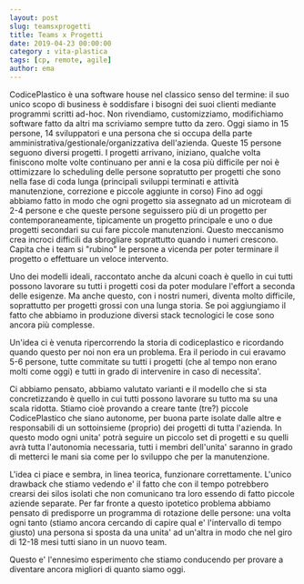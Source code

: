 ```yaml
---
layout: post
slug: teamsxprogetti
title: Teams x Progetti
date: 2019-04-23 00:00:00
category : vita-plastica
tags: [cp, remote, agile]
author: ema
---
```


CodicePlastico è una software house nel classico senso del termine: il suo unico scopo di business è soddisfare i bisogni dei suoi clienti mediante programmi scritti ad-hoc. Non rivendiamo, customizziamo, modifichiamo software fatto da altri ma scriviamo sempre tutto da zero.
Oggi siamo in 15 persone, 14 sviluppatori e una persona che si occupa della parte amministrativa/gestionale/organizzativa dell'azienda.
Queste 15 persone seguono diversi progetti.
I progetti arrivano, iniziano, qualche volta finiscono molte volte continuano per anni e la cosa più difficile per noi è ottimizzare lo scheduling delle persone sopratutto per progetti che sono nella fase di coda lunga (principali sviluppi terminati e attività manutenzione, correzione e piccole aggiunte in corso)
Fino ad oggi abbiamo fatto in modo che ogni progetto sia assegnato ad un microteam di 2-4 persone e che queste persone seguissero più di un progetto per contemporaneamente, tipicamente un progetto principale e uno o due progetti secondari su cui fare piccole manutenzioni.
Questo meccanismo crea incroci difficili da sbrogliare soprattutto quando i numeri crescono. Capita che i team si "rubino" le persone a vicenda per poter terminare il progetto o effettuare un veloce intervento.

Uno dei modelli ideali, raccontato anche da alcuni coach è quello in cui tutti possono lavorare su tutti i progetti cosi da poter modulare l'effort a seconda delle esigenze. Ma anche questo, con i nostri numeri, diventa molto difficile, soprattutto per progetti grossi con una lunga storia.
Se poi aggiungiamo il fatto che abbiamo in produzione diversi stack tecnologici le cose sono ancora più complesse.

Un'idea ci è venuta ripercorrendo la storia di codiceplastico e ricordando quando questo per noi non era un problema. Era il periodo in cui eravamo 5-6 persone, tutte commitate su tutti i progetti (che al tempo non erano molti come oggi) e tutti in grado di intervenire in caso di necessita'.

Ci abbiamo pensato, abbiamo valutato varianti e il modello che si sta concretizzando è quello in cui tutti possono lavorare su tutto ma su una scala ridotta.
Stiamo cioè provando a creare tante (tre?) piccole CodicePlastico che siano autonome, per buona parte isolate dalle altre e responsabili di un sottoinsieme (proprio) dei progetti di tutta l'azienda.
In questo modo ogni unita' potrà seguire un piccolo set di progetti e su quelli avrà tutta l'autonomia necessaria, tutti i membri dell'unita' saranno in grado di metterci le mani sia come per lo sviluppo che per la manutenzione.

L'idea ci piace e sembra, in linea teorica, funzionare correttamente. L'unico drawback che stiamo vedendo e' il fatto che con il tempo potrebbero crearsi dei silos isolati che non comunicano tra loro essendo di fatto piccole aziende separate. Per far fronte a questo ipotetico problema abbiamo pensato di predisporre un programma di rotazione delle persone: una volta ogni tanto (stiamo ancora cercando di capire qual e' l'intervallo di tempo giusto) una persona si sposta da una unita' ad un'altra in modo che nel giro di 12-18 mesi tutti siano in un nuovo team.

Questo e' l'ennesimo esperimento che stiamo conducendo per provare a diventare ancora migliori di quanto siamo oggi.